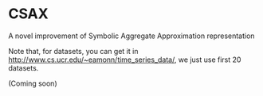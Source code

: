 # CSAX
A novel improvement of Symbolic Aggregate Approximation representation

Note that, for datasets, you can get it in http://www.cs.ucr.edu/~eamonn/time_series_data/, we just use first 20 datasets.

(Coming soon)
